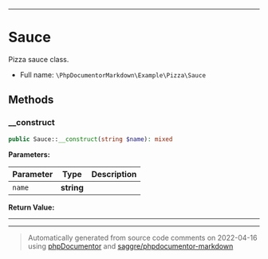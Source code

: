 ***

# Sauce

Pizza sauce class.



* Full name: `\PhpDocumentorMarkdown\Example\Pizza\Sauce`



## Methods


### __construct



```php
public Sauce::__construct(string $name): mixed
```








**Parameters:**

| Parameter | Type | Description |
|-----------|------|-------------|
| `name` | **string** |  |


**Return Value:**





***


***
> Automatically generated from source code comments on 2022-04-16 using [phpDocumentor](http://www.phpdoc.org/) and [saggre/phpdocumentor-markdown](https://github.com/Saggre/phpDocumentor-markdown)
